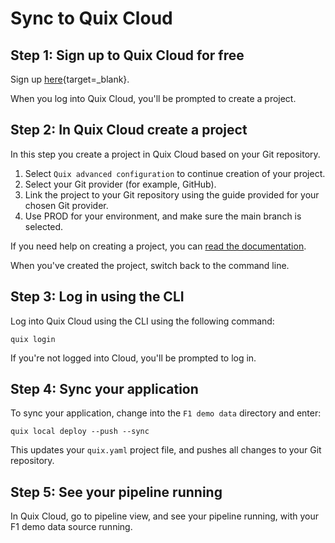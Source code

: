 # Sync to Quix Cloud

## Step 1: Sign up to Quix Cloud for free

Sign up [here](https://portal.platform.quix.io/self-sign-up){target=_blank}.

When you log into Quix Cloud, you'll be prompted to create a project.

## Step 2: In Quix Cloud create a project

In this step you create a project in Quix Cloud based on your Git repository.

1. Select `Quix advanced configuration` to continue creation of your project.
2. Select your Git provider (for example, GitHub).
3. Link the project to your Git repository using the guide provided for your chosen Git provider.
4. Use PROD for your environment, and make sure the main branch is selected.

If you need help on creating a project, you can [read the documentation](../create/create-project.md).

When you've created the project, switch back to the command line.


## Step 3: Log in using the CLI

Log into Quix Cloud using the CLI using the following command:

```
quix login
```

If you're not logged into Cloud, you'll be prompted to log in.

## Step 4: Sync your application

To sync your application, change into the `F1 demo data` directory and enter:

```
quix local deploy --push --sync
```

This updates your `quix.yaml` project file, and pushes all changes to your Git repository.

## Step 5: See your pipeline running

In Quix Cloud, go to pipeline view, and see your pipeline running, with your F1 demo data source running.

